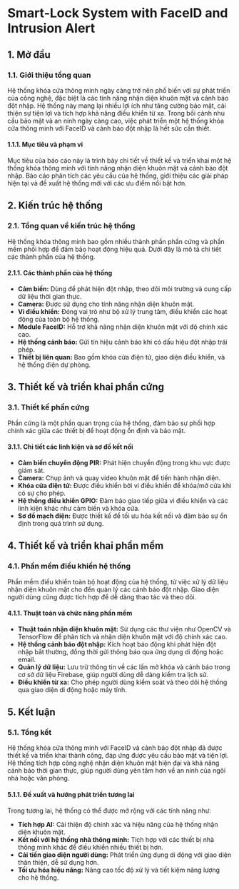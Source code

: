 # Smart-Lock System with FaceID and Intrusion Alert

## 1. Mở đầu
### 1.1. Giới thiệu tổng quan
Hệ thống khóa cửa thông minh ngày càng trở nên phổ biến với sự phát triển của công nghệ, đặc biệt là các tính năng nhận diện khuôn mặt và cảnh báo đột nhập. Hệ thống này mang lại nhiều lợi ích như tăng cường bảo mật, cải thiện sự tiện lợi và tích hợp khả năng điều khiển từ xa. Trong bối cảnh nhu cầu bảo mật và an ninh ngày càng cao, việc phát triển một hệ thống khóa cửa thông minh với FaceID và cảnh báo đột nhập là hết sức cần thiết.

#### 1.1.1. Mục tiêu và phạm vi
Mục tiêu của báo cáo này là trình bày chi tiết về thiết kế và triển khai một hệ thống khóa thông minh với tính năng nhận diện khuôn mặt và cảnh báo đột nhập. Báo cáo phân tích các yêu cầu của hệ thống, giới thiệu các giải pháp hiện tại và đề xuất hệ thống mới với các ưu điểm nổi bật hơn.

## 2. Kiến trúc hệ thống
### 2.1. Tổng quan về kiến trúc hệ thống
Hệ thống khóa thông minh bao gồm nhiều thành phần phần cứng và phần mềm phối hợp để đảm bảo hoạt động hiệu quả. Dưới đây là mô tả chi tiết các thành phần của hệ thống.

#### 2.1.1. Các thành phần của hệ thống
- **Cảm biến:** Dùng để phát hiện đột nhập, theo dõi môi trường và cung cấp dữ liệu thời gian thực.
- **Camera:** Được sử dụng cho tính năng nhận diện khuôn mặt.
- **Vi điều khiển:** Đóng vai trò như bộ xử lý trung tâm, điều khiển các hoạt động của toàn bộ hệ thống.
- **Module FaceID:** Hỗ trợ khả năng nhận diện khuôn mặt với độ chính xác cao.
- **Hệ thống cảnh báo:** Gửi tín hiệu cảnh báo khi có dấu hiệu đột nhập trái phép.
- **Thiết bị liên quan:** Bao gồm khóa cửa điện tử, giao diện điều khiển, và hệ thống điện dự phòng.

## 3. Thiết kế và triển khai phần cứng
### 3.1. Thiết kế phần cứng
Phần cứng là một phần quan trọng của hệ thống, đảm bảo sự phối hợp chính xác giữa các thiết bị để hoạt động ổn định và bảo mật.

#### 3.1.1. Chi tiết các linh kiện và sơ đồ kết nối
- **Cảm biến chuyển động PIR:** Phát hiện chuyển động trong khu vực được giám sát.
- **Camera:** Chụp ảnh và quay video khuôn mặt để tiến hành nhận diện.
- **Khóa cửa điện tử:** Được điều khiển bởi vi điều khiển để khóa/mở cửa khi có sự cho phép.
- **Hệ thống điều khiển GPIO:** Đảm bảo giao tiếp giữa vi điều khiển và các linh kiện khác như cảm biến và khóa cửa.
- **Sơ đồ mạch điện:** Được thiết kế để tối ưu hóa kết nối và đảm bảo sự ổn định trong quá trình sử dụng.

## 4. Thiết kế và triển khai phần mềm
### 4.1. Phần mềm điều khiển hệ thống
Phần mềm điều khiển toàn bộ hoạt động của hệ thống, từ việc xử lý dữ liệu nhận diện khuôn mặt cho đến quản lý các cảnh báo đột nhập. Giao diện người dùng cũng được tích hợp để dễ dàng thao tác và theo dõi.

#### 4.1.1. Thuật toán và chức năng phần mềm
- **Thuật toán nhận diện khuôn mặt:** Sử dụng các thư viện như OpenCV và TensorFlow để phân tích và nhận diện khuôn mặt với độ chính xác cao.
- **Hệ thống cảnh báo đột nhập:** Kích hoạt báo động khi phát hiện đột nhập bất thường, đồng thời gửi thông báo qua ứng dụng di động hoặc email.
- **Quản lý dữ liệu:** Lưu trữ thông tin về các lần mở khóa và cảnh báo trong cơ sở dữ liệu Firebase, giúp người dùng dễ dàng kiểm tra lịch sử.
- **Điều khiển từ xa:** Cho phép người dùng kiểm soát và theo dõi hệ thống qua giao diện di động hoặc máy tính.

## 5. Kết luận
### 5.1. Tổng kết
Hệ thống khóa cửa thông minh với FaceID và cảnh báo đột nhập đã được thiết kế và triển khai thành công, đáp ứng được yêu cầu bảo mật và tiện lợi. Hệ thống tích hợp công nghệ nhận diện khuôn mặt hiện đại và khả năng cảnh báo thời gian thực, giúp người dùng yên tâm hơn về an ninh của ngôi nhà hoặc văn phòng.

#### 5.1.1. Đề xuất và hướng phát triển tương lai
Trong tương lai, hệ thống có thể được mở rộng với các tính năng như:
- **Tích hợp AI:** Cải thiện độ chính xác và hiệu năng của hệ thống nhận diện khuôn mặt.
- **Kết nối với hệ thống nhà thông minh:** Tích hợp với các thiết bị nhà thông minh khác để điều khiển nhiều thiết bị hơn.
- **Cải tiến giao diện người dùng:** Phát triển ứng dụng di động với giao diện thân thiện, dễ sử dụng hơn.
- **Tối ưu hóa hiệu năng:** Nâng cao tốc độ xử lý và tiết kiệm năng lượng cho hệ thống.

